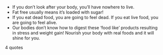  - If you don’t look after your body, you’ll have nowhere to live.
 - Fat free usually means it’s loaded with sugar!
 - If you eat dead food, you are going to feel dead. If you eat live food, you are going to feel alive.
 - Our bodies don’t know how to digest these ‘food like’ products resulting in stress and weight gain! Nourish your body with real foods and it will shine for you.

4 quotes